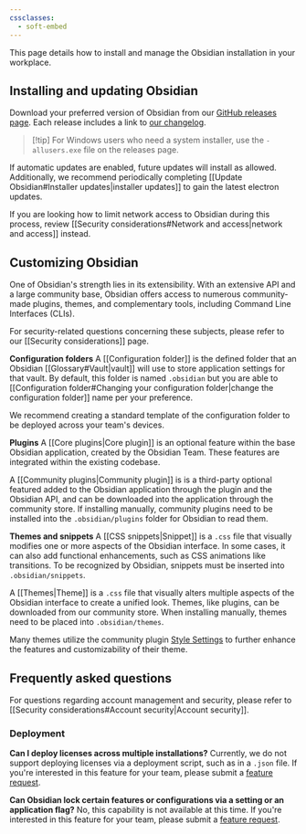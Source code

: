 ```yaml
---
cssclasses:
  - soft-embed
---
```


This page details how to install and manage the Obsidian installation in your workplace.

## Installing and updating Obsidian

Download your preferred version of Obsidian from our [GitHub releases page](https://github.com/obsidianmd/obsidian-releases/releases). Each release includes a link to [our changelog](https://obsidian.md/changelog/).

> [!tip] For Windows users who need a system installer, use the `-allusers.exe` file on the releases page.

If automatic updates are enabled, future updates will install as allowed. Additionally, we recommend periodically completing [[Update Obsidian#Installer updates|installer updates]] to gain the latest electron updates. 

If you are looking how to limit network access to Obsidian during this process, review [[Security considerations#Network and access|network and access]] instead.

## Customizing Obsidian

One of Obsidian's strength lies in its extensibility. With an extensive API and a large community base, Obsidian offers access to numerous community-made plugins, themes, and complementary tools, including Command Line Interfaces (CLIs).

For security-related questions concerning these subjects, please refer to our [[Security considerations]] page.

**Configuration folders**
A [[Configuration folder]] is the defined folder that an Obsidian [[Glossary#Vault|vault]] will use to store application settings for that vault. By default, this folder is named `.obsidian` but you are able to [[Configuration folder#Changing your configuration folder|change the configuration folder]] name per your preference.

We recommend creating a standard template of the configuration folder to be deployed across your team's devices.

**Plugins**
A [[Core plugins|Core plugin]] is an optional feature within the base Obsidian application, created by the Obsidian Team. These features are integrated within the existing codebase. 

A [[Community plugins|Community plugin]] is is a third-party optional featured added to the Obsidian application through the plugin and the Obsidian API, and can be downloaded into the application through the community store. If installing manually, community plugins need to be installed into the `.obsidian/plugins` folder for Obsidian to read them. 

**Themes and snippets**
A [[CSS snippets|Snippet]] is a `.css` file that visually modifies one or more aspects of the Obsidian interface. In some cases, it can also add functional enhancements, such as CSS animations like transitions. To be recognized by Obsidian, snippets must be inserted into `.obsidian/snippets`.

A [[Themes|Theme]] is a `.css` file that visually alters multiple aspects of the Obsidian interface to create a unified look. Themes, like plugins, can be downloaded from our community store. When installing manually, themes need to be placed into `.obsidian/themes`.

Many themes utilize the community plugin [Style Settings](https://github.com/mgmeyers/obsidian-style-settings) to further enhance the features and customizability of their theme.

## Frequently asked questions

For questions regarding account management and security, please refer to [[Security considerations#Account security|Account security]].

### Deployment

**Can I deploy licenses across multiple installations?**
Currently, we do not support deploying licenses via a deployment script, such as in a `.json` file. If you're interested in this feature for your team, please submit a [feature request](https://forum.obsidian.md/c/feature-requests/8). 

**Can Obsidian lock certain features or configurations via a setting or an application flag?**
No, this capability is not available at this time. If you're interested in this feature for your team, please submit a [feature request](https://forum.obsidian.md/c/feature-requests/8). 
